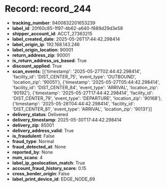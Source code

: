 # Record: record_244

- **tracking_number**: 9400832201653239
- **label_id**: 20f60c85-1f97-4b62-a640-f889d29d3e58
- **shipper_account_id**: ACCT_27363215
- **label_created_date**: 2025-05-26T17:44:42.298414
- **label_origin_ip**: 192.168.143.246
- **label_origin_location**: 90001
- **return_address_zip**: 90001
- **is_return_address_us_based**: True
- **discount_applied**: True
- **scan_events**: [{'timestamp': '2025-05-27T02:44:42.298414', 'facility_id': 'DIST_CENTER_75', 'event_type': 'OUTBOUND', 'location_zip': '90051'}, {'timestamp': '2025-05-27T05:44:42.298414', 'facility_id': 'DIST_CENTER_84', 'event_type': 'ARRIVAL', 'location_zip': '90192'}, {'timestamp': '2025-05-27T17:44:42.298414', 'facility_id': 'DIST_CENTER_79', 'event_type': 'DEPARTURE', 'location_zip': '90168'}, {'timestamp': '2025-05-28T04:44:42.298414', 'facility_id': 'DIST_CENTER_81', 'event_type': 'ARRIVAL', 'location_zip': '90131'}]
- **delivery_status**: Delivered
- **delivery_timestamp**: 2025-05-30T17:44:42.298414
- **delivery_zip**: 85001
- **delivery_address_valid**: True
- **is_fraudulent**: False
- **fraud_type**: Normal
- **fraud_detected_at**: None
- **reported_by**: None
- **num_scans**: 4
- **label_ip_geolocation_match**: True
- **account_fraud_history_score**: 0.15
- **cross_border_origin**: False
- **label_print_device_id**: EDGE_NODE_69